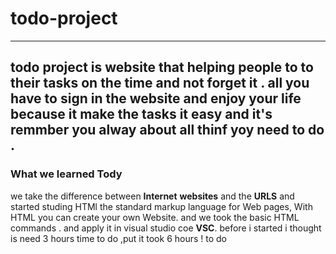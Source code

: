 # todo-project
----

todo project is website that helping people to to their tasks on the time and not forget it .
all you have to sign in the website and enjoy your life because it make the tasks it easy and it's remmber you alway about all thinf yoy need to do .
---
### What we learned Tody
we take the difference between **Internet** **websites** and the **URLS** 
and started studing HTMl the standard markup language for Web pages, With HTML you can create your own Website.
and we took the basic HTML commands . and apply it in visual studio coe **VSC**.
 before i started i thought is need 3 hours time to do ,put it took 6 hours ! to do 